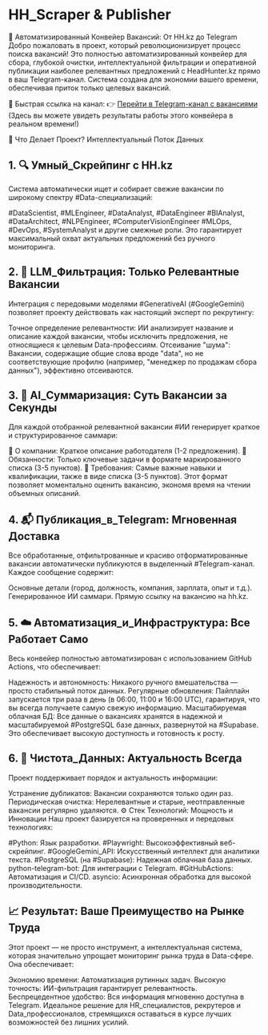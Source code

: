 # HH_Scraper & Publisher
🌟 Автоматизированный Конвейер Вакансий: От HH.kz до Telegram
Добро пожаловать в проект, который революционизирует процесс поиска вакансий! Это полностью автоматизированный конвейер для сбора, глубокой очистки, интеллектуальной фильтрации и оперативной публикации наиболее релевантных предложений с HeadHunter.kz прямо в ваш Telegram-канал. Система создана для экономии вашего времени, обеспечивая приток только целевых вакансий.

🔗 Быстрая ссылка на канал:
👉 [Перейти в Telegram-канал с вакансиями](https://t.me/KZDataJobs)
(Здесь вы можете увидеть результаты работы этого конвейера в реальном времени!)

🎯 Что Делает Проект? Интеллектуальный Поток Данных
## 1. 🔍 Умный_Скрейпинг с HH.kz
Система автоматически ищет и собирает свежие вакансии по широкому спектру #Data-специализаций:

#DataScientist, #MLEngineer, #DataAnalyst, #DataEngineer
#BIAnalyst, #DataArchitect, #NLPEngineer, #ComputerVisionEngineer
#MLOps, #DevOps, #SystemAnalyst и другие смежные роли. Это гарантирует максимальный охват актуальных предложений без ручного мониторинга.

## 2. 🧠 LLM_Фильтрация: Только Релевантные Вакансии
Интеграция с передовыми моделями #GenerativeAI (#GoogleGemini) позволяет проекту действовать как настоящий эксперт по рекрутингу:

Точное определение релевантности: ИИ анализирует название и описание каждой вакансии, чтобы исключить предложения, не относящиеся к целевым Data-профессиям.
Отсеивание "шума": Вакансии, содержащие общие слова вроде "data", но не соответствующие профилю (например, "менеджер по продажам сбора данных"), эффективно отсеиваются.

## 3. 📝 AI_Суммаризация: Суть Вакансии за Секунды
Для каждой отобранной релевантной вакансии #ИИ генерирует краткое и структурированное саммари:

📌 О компании: Краткое описание работодателя (1-2 предложения).
🧾 Обязанности: Только ключевые задачи в формате маркированного списка (3-5 пунктов).
🎯 Требования: Самые важные навыки и квалификации, также в виде списка (3-5 пунктов). Этот формат позволяет моментально оценить вакансию, экономя время на чтении объемных описаний.

## 4. 📬 Публикация_в_Telegram: Мгновенная Доставка
Все обработанные, отфильтрованные и красиво отформатированные вакансии автоматически публикуются в выделенный #Telegram-канал. Каждое сообщение содержит:

Основные детали (город, должность, компания, зарплата, опыт и т.д.).
Генерированное ИИ саммари.
Прямую ссылку на вакансию на hh.kz.

## 5. ☁️ Автоматизация_и_Инфраструктура: Все Работает Само
Весь конвейер полностью автоматизирован с использованием GitHub Actions, что обеспечивает:

Надежность и автономность: Никакого ручного вмешательства — просто стабильный поток данных.
Регулярные обновления: Пайплайн запускается три раза в день (в 06:00, 11:00 и 16:00 UTC), гарантируя, что вы всегда получаете самую свежую информацию.
Масштабируемая облачная БД: Все данные о вакансиях хранятся в надежной и масштабируемой #PostgreSQL базе данных, развернутой на #Supabase. Это обеспечивает высокую доступность и готовность к росту.

## 6. 🧹 Чистота_Данных: Актуальность Всегда
Проект поддерживает порядок и актуальность информации:

Устранение дубликатов: Вакансии сохраняются только один раз.
Периодическая очистка: Нерелевантные и старые, неотправленные вакансии регулярно удаляются.
⚙️ Стек Технологий: Мощность и Инновации
Наш проект базируется на проверенных и передовых технологиях:

#Python: Язык разработки.
#Playwright: Высокоэффективный веб-скрейпинг.
#GoogleGemini_API: Искусственный интеллект для аналитики текста.
#PostgreSQL (на #Supabase): Надежная облачная база данных.
python-telegram-bot: Для интеграции с Telegram.
#GitHubActions: Автоматизация и CI/CD.
asyncio: Асинхронная обработка для высокой производительности.

## 📈 Результат: Ваше Преимущество на Рынке Труда
Этот проект — не просто инструмент, а интеллектуальная система, которая значительно упрощает мониторинг рынка труда в Data-сфере. Она обеспечивает:

Экономию времени: Автоматизация рутинных задач.
Высокую точность: ИИ-фильтрация гарантирует релевантность.
Беспрецедентное удобство: Вся информация мгновенно доступна в Telegram.
Идеальное решение для HR_специалистов, рекрутеров и Data_профессионалов, стремящихся оставаться в курсе лучших возможностей без лишних усилий.

